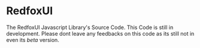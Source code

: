 # RedfoxUI
The RedfoxUI Javascript Library's Source Code. This Code is still in development. Please dont leave any feedbacks on this code as its still not in even its *beta* version.
